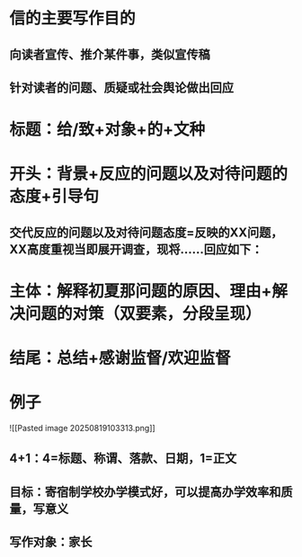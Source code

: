 # 信的主要写作目的
## 向读者宣传、推介某件事，类似宣传稿
## 针对读者的问题、质疑或社会舆论做出回应
# 标题：给/致+对象+的+文种
# 开头：背景+反应的问题以及对待问题的态度+引导句
## 交代反应的问题以及对待问题态度=反映的XX问题，XX高度重视当即展开调查，现将......回应如下：
# 主体：解释初夏那问题的原因、理由+解决问题的对策（双要素，分段呈现）
# 结尾：总结+感谢监督/欢迎监督
# 例子
![[Pasted image 20250819103313.png]]
## 4+1：4=标题、称谓、落款、日期，1=正文
## 目标：寄宿制学校办学模式好，可以提高办学效率和质量，写意义
## 写作对象：家长
